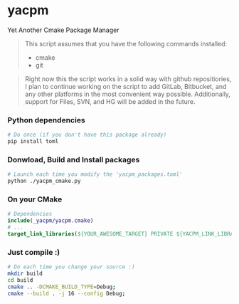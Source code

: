 # yacpm
Yet Another Cmake Package Manager

> This script assumes that you have the following commands installed:
> - cmake
> - git

> Right now this the script works in a solid way with github repositiories,
> I plan to continue working on the script to add GitLab, Bitbucket, and any other platforms in the most convenient way possible.
> Additionally, support for Files, SVN, and HG will be added in the future.

### Python dependencies
```bash
# Do once (if you don't have this package already)
pip install toml
```

### Donwload, Build and Install packages
```bash
# Launch each time you modify the 'yacpm_packages.toml'
python ./yacpm_cmake.py
```

### On your CMake
```cmake
# Dependencies
include(_yacpm/yacpm.cmake)
# ...
target_link_libraries(${YOUR_AWESOME_TARGET} PRIVATE ${YACPM_LINK_LIBRARIES})
```

### Just compile :)
```bash
# Do each time you change your source :)
mkdir build
cd build
cmake .. -DCMAKE_BUILD_TYPE=Debug;
cmake --build . -j 16 --config Debug;
```
